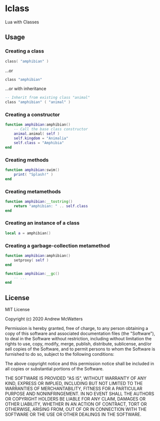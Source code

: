 # lclass
Lua with Classes

## Usage
### Creating a class
```lua
class( "amphibian" )
```

...or

```lua
class "amphibian"
```

...or with inheritance

```lua
-- Inherit from existing class "animal"
class "amphibian" ( "animal" )
```

### Creating a constructor
```lua
function amphibian:amphibian()
	-- Call the base class constructor
	animal.animal( self )
	self.kingdom = "Animalia"
	self.class = "Amphibia"
end
```

### Creating methods
```lua
function amphibian:swim()
	print( "Splash!" )
end
```

### Creating metamethods
```lua
function amphibian:__tostring()
	return "amphibian: " .. self.class
end
```

### Creating an instance of a class
```lua
local a = amphibian()
```

### Creating a garbage-collection metamethod
```lua
function amphibian:amphibian()
	setproxy( self )
end

function amphibian:__gc()
	-- ...
end
```

## License
MIT License

Copyright (c) 2020 Andrew McWatters

Permission is hereby granted, free of charge, to any person obtaining a copy
of this software and associated documentation files (the "Software"), to deal
in the Software without restriction, including without limitation the rights
to use, copy, modify, merge, publish, distribute, sublicense, and/or sell
copies of the Software, and to permit persons to whom the Software is
furnished to do so, subject to the following conditions:

The above copyright notice and this permission notice shall be included in all
copies or substantial portions of the Software.

THE SOFTWARE IS PROVIDED "AS IS", WITHOUT WARRANTY OF ANY KIND, EXPRESS OR
IMPLIED, INCLUDING BUT NOT LIMITED TO THE WARRANTIES OF MERCHANTABILITY,
FITNESS FOR A PARTICULAR PURPOSE AND NONINFRINGEMENT. IN NO EVENT SHALL THE
AUTHORS OR COPYRIGHT HOLDERS BE LIABLE FOR ANY CLAIM, DAMAGES OR OTHER
LIABILITY, WHETHER IN AN ACTION OF CONTRACT, TORT OR OTHERWISE, ARISING FROM,
OUT OF OR IN CONNECTION WITH THE SOFTWARE OR THE USE OR OTHER DEALINGS IN THE
SOFTWARE.
